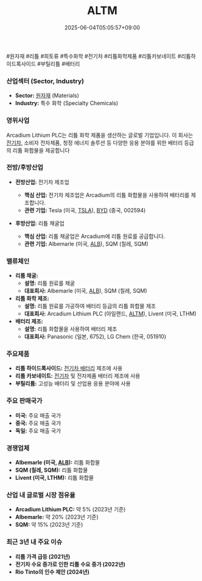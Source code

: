 ﻿---
title: "ALTM"
date: 2025-06-04T05:05:57+09:00
lastmod: 2025-06-04T05:05:57+09:00
type: docs
sidebar:
  open: true
weight: 55
---
<div style="display:none">
  <meta property="article:published_time" content="2025-06-03T20:05:57Z" />
  <meta property="article:modified_time" content="2025-06-03T20:05:57Z" />
</div>
#원자재 #리튬 #희토류 #특수화학 #전기차 #리튬화학제품 
#리튬카보네이트 #리튬하이드록사이드 #부틸리튬 #배터리 

### 산업섹터 (Sector, Industry)

- **Sector:** [원자재](/industry-study/원자재/) (Materials)
- **Industry:** 특수 화학 (Specialty Chemicals)

### 영위사업

Arcadium Lithium PLC는 리튬 화학 제품을 생산하는 글로벌 기업입니다. 이 회사는 [전기차](/industry-study/2산업자동차-산업전기차/), 소비자 전자제품, 청정 에너지 솔루션 등 다양한 응용 분야를 위한 배터리 등급의 리튬 화합물을 제공합니다

### 전방/후방산업

- **전방산업:** 전기차 제조업
    - **핵심 산업:** 전기차 제조업은 Arcadium의 리튬 화합물을 사용하여 배터리를 제조합니다.
    - **관련 기업:** Tesla (미국, [TSLA](/company-analysis/tsla/)), [BYD](/company-analysis/byd/) (중국, 002594)

- **후방산업:** 리튬 채굴업
    - **핵심 산업:** 리튬 채굴업은 Arcadium에 리튬 원료를 공급합니다.
    - **관련 기업:** Albemarle (미국, [ALB](/company-analysis/alb/)), SQM (칠레, SQM)

### 밸류체인

- **리튬 채굴:**
    - **설명:** 리튬 원료를 채굴
    - **대표회사:** Albemarle (미국, [ALB](/company-analysis/alb/)), SQM (칠레, SQM)
- **리튬 화학 제조:**
    - **설명:** 리튬 원료를 가공하여 배터리 등급의 리튬 화합물 제조
    - **대표회사:** Arcadium Lithium PLC (아일랜드, [ALTM](/company-analysis/altm/)), Livent (미국, LTHM)
- **배터리 제조:**
    - **설명:** 리튬 화합물을 사용하여 배터리 제조
    - **대표회사:** Panasonic (일본, 6752), LG Chem (한국, 051910)

### 주요제품

- **리튬 하이드록사이드:** [전기차 배터리](/industry-study/전기차-배터리/) 제조에 사용
- **리튬 카보네이트:** [전기차](/industry-study/2산업자동차-산업전기차/) 및 전자제품 배터리 제조에 사용
- **부틸리튬:** 고성능 배터리 및 산업용 응용 분야에 사용

### 주요 판매국가

- **미국:** 주요 매출 국가
- **중국:** 주요 매출 국가
- **독일:** 주요 매출 국가

### 경쟁업체

- **Albemarle (미국, [ALB](/company-analysis/alb/)):** 리튬 화합물
- **SQM (칠레, SQM):** 리튬 화합물
- **Livent (미국, LTHM):** 리튬 화합물

### 산업 내 글로벌 시장 점유율

- **Arcadium Lithium PLC:** 약 5% (2023년 기준)
- **Albemarle:** 약 20% (2023년 기준)
- **SQM:** 약 15% (2023년 기준)

### 최근 3년 내 주요 이슈

- **리튬 가격 급등 (2021년)**
- **전기차 수요 증가로 인한 리튬 수요 증가 (2022년)**
- **Rio Tinto의 인수 제안 (2024년)**
